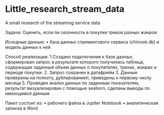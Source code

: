 # Little_research_stream_data
A small research of the streaming service data

Задача: Оценить, если ли сезонность в покупке треков разных жанров

Исходные данные:
•	база данных стримингового сервиса (chinook.db) и модель данных к ней 

Способ реализации:
1 Создано подключение к базе данных, сформирован запрос в результате которого получилась таблица, содержащая заданный объем данных о покупателях, треках, жанрах и периоде покупки.
2. Запрос сохранен в датафрейм
3. Данные проверены на полноту, дублированиеп, приведены к первому числу месяца
5. Проведен анализ данных по заданным показателям, результат визуализирован с помощью seaborn, сделаны выводы по имеющимся данным
   
Пакет состоит из:
•	рабочего файла в Jupiter Notebook
•	аналитическая записка в Word

